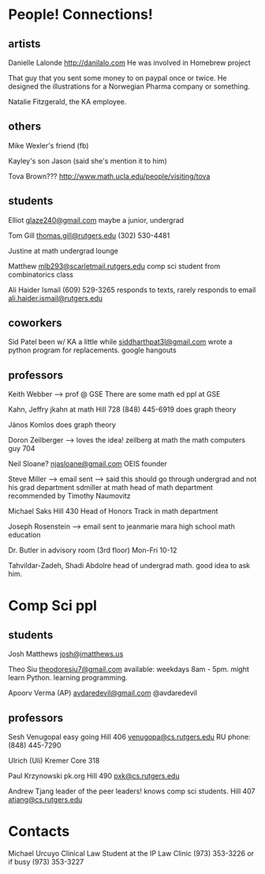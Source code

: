 People!  Connections!
======================

artists
---------------
Danielle Lalonde
http://danilalo.com
He was involved in Homebrew project

That guy that you sent some money to on paypal once or twice.  He designed the illustrations for a Norwegian Pharma company or something.

Natalie Fitzgerald, the KA employee.




others
-------
Mike Wexler's friend (fb)

Kayley's son Jason (said she's mention it to him)

Tova Brown???
http://www.math.ucla.edu/people/visiting/tova


students
----------
Elliot
glaze240@gmail.com
maybe a junior, undergrad

Tom Gill
thomas.gill@rutgers.edu
(302) 530-4481

Justine
at math undergrad lounge

Matthew
mlb293@scarletmail.rutgers.edu
comp sci student from combinatorics class

Ali Haider Ismail
(609) 529-3265
responds to texts, rarely responds to email
ali.haider.ismail@rutgers.edu




coworkers
--------------
Sid Patel
been w/ KA a little while
siddharthpat3l@gmail.com
wrote a python program for replacements.
google hangouts







professors
----------
Keith Webber --> prof @ GSE
There are some math ed ppl at GSE

Kahn, Jeffry
jkahn at math
Hill 728
(848) 445-6919
does graph theory

János Komlos
does graph theory

Doron Zeilberger --> loves the idea!
zeilberg at math
the math computers guy
704

Neil Sloane?
njasloane@gmail.com
OEIS founder

Steve Miller --> email sent --> said this should go through undergrad and not his grad department
sdmiller at math
head of math department
recommended by Timothy Naumovitz

Michael Saks
Hill 430
Head of Honors Track in math department

Joseph Rosenstein --> email sent to jeanmarie mara
high school math education

Dr. Butler
in advisory room (3rd floor)
Mon-Fri 10-12

Tahvildar-Zadeh, Shadi Abdolre
head of undergrad math.
good idea to ask him.




Comp Sci ppl
============

students
-----------
Josh Matthews
josh@jmatthews.us

Theo Siu
theodoresiu7@gmail.com
available: weekdays 8am - 5pm.
might learn Python. learning programming.

Apoorv Verma (AP)
avdaredevil@gmail.com
@avdaredevil



professors
------------
Sesh Venugopal
easy going
Hill 406
venugopa@cs.rutgers.edu
RU phone: (848) 445-7290


Ulrich (Uli) Kremer
Core 318

Paul Krzynowski
pk.org
Hill 490
pxk@cs.rutgers.edu


Andrew Tjang
leader of the peer leaders!  knows comp sci students.
Hill 407
atjang@cs.rutgers.edu







Contacts
=============
Michael Urcuyo
Clinical Law Student at the IP Law Clinic
(973) 353-3226
or if busy
(973) 353-3227
